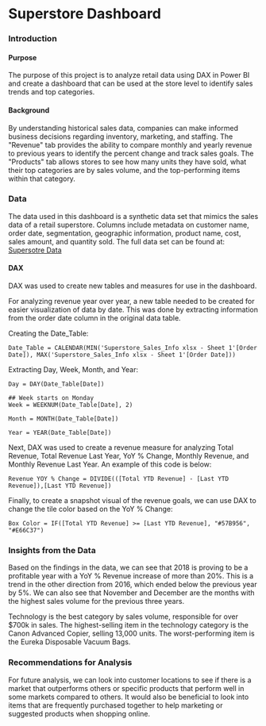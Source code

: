 # Superstore Dashboard

### Introduction
#### Purpose
The purpose of this project is to analyze retail data using DAX in Power BI and create a dashboard that can be used at the store level to identify sales trends and top categories.

#### Background
By understanding historical sales data, companies can make informed business decisions regarding inventory, marketing, and staffing. The "Revenue" tab provides the ability to compare monthly and yearly revenue to previous years to identify the percent change and track sales goals. The "Products" tab allows stores to see how many units they have sold, what their top categories are by sales volume, and the top-performing items within that category.

### Data
The data used in this dashboard is a synthetic data set that mimics the sales data of a retail superstore. Columns include metadata on customer name, order date, segmentation, geographic information, product name, cost, sales amount, and quantity sold. The full data set can be found at: [Supersotre Data](https://docs.google.com/spreadsheets/d/1bXqJnFs4fgX0l4J2-PBLxfx8TeR_0qQu/edit?gid=1450198110#gid=1450198110)

#### DAX
DAX was used to create new tables and measures for use in the dashboard.

For analyzing revenue year over year, a new table needed to be created for easier visualization of data by date. This was done by extracting information from the order date column in the original data table.

Creating the Date_Table:
```dax
Date_Table = CALENDAR(MIN('Superstore_Sales_Info xlsx - Sheet 1'[Order Date]), MAX('Superstore_Sales_Info xlsx - Sheet 1'[Order Date]))
```
Extracting Day, Week, Month, and Year:
```dax
Day = DAY(Date_Table[Date])

## Week starts on Monday
Week = WEEKNUM(Date_Table[Date], 2)

Month = MONTH(Date_Table[Date])

Year = YEAR(Date_Table[Date])
```

Next, DAX was used to create a revenue measure for analyzing Total Revenue, Total Revenue Last Year, YoY % Change, Monthly Revenue, and Monthly Revenue Last Year. An example of this code is below:

```dax
Revenue YOY % Change = DIVIDE(([Total YTD Revenue] - [Last YTD Revenue]),[Last YTD Revenue])
```

Finally, to create a snapshot visual of the revenue goals, we can use DAX to change the tile color based on the YoY % Change:

```dax
Box Color = IF([Total YTD Revenue] >= [Last YTD Revenue], "#57B956", "#E66C37")
```

### Insights from the Data
Based on the findings in the data, we can see that 2018 is proving to be a profitable year with a YoY % Revenue increase of more than 20%. This is a trend in the other direction from 2016, which ended below the previous year by 5%. We can also see that November and December are the months with the highest sales volume for the previous three years.

Technology is the best category by sales volume, responsible for over $700k in sales. The highest-selling item in the technology category is the Canon Advanced Copier, selling 13,000 units. The worst-performing item is the Eureka Disposable Vacuum Bags.

### Recommendations for Analysis
For future analysis, we can look into customer locations to see if there is a market that outperforms others or specific products that perform well in some markets compared to others. It would also be beneficial to look into items that are frequently purchased together to help marketing or suggested products when shopping online.
